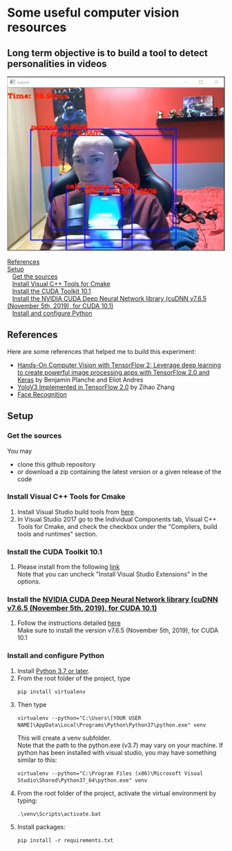 # Some useful computer vision resources  
## Long term objective is to build a tool to detect personalities in videos  
![](https://github.com/guerinsylvain/computer-vision/blob/master/readme01.JPG)  

[References](#references)  
[Setup](#setup)  
&nbsp;&nbsp;&nbsp;[Get the sources](#get-sources)  
&nbsp;&nbsp;&nbsp;[Install Visual C++ Tools for Cmake](#setup-vstools)  
&nbsp;&nbsp;&nbsp;[Install the CUDA Toolkit 10.1](#setup-cudatoolkit)  
&nbsp;&nbsp;&nbsp;[Install the NVIDIA CUDA Deep Neural Network library (cuDNN v7.6.5 (November 5th, 2019), for CUDA 10.1)](#setup-cudnn)  
&nbsp;&nbsp;&nbsp;[Install and configure Python](#setup-python)  

<a id="references"></a>
## References
Here are some references that helped me to build this experiment:
* [Hands-On Computer Vision with TensorFlow 2: Leverage deep learning to create powerful image processing apps with TensorFlow 2.0 and Keras](https://www.amazon.fr/Hands-Computer-Vision-TensorFlow-processing/dp/1788830644) by Benjamin Planche and Eliot Andres   
* [YoloV3 Implemented in TensorFlow 2.0](https://github.com/zzh8829/yolov3-tf2) by Zihao Zhang  
* [Face Recognition](https://github.com/ageitgey/face_recognition) 

<a id="setup"></a>
## Setup
<a id="get-sources"></a>
### Get the sources
You may
* clone this github repository 
* or download a zip containing the latest version or a given release of the code
<a id="setup-vstools"></a>
### Install Visual C++ Tools for Cmake
1. Install Visual Studio build tools from [here](https://visualstudio.microsoft.com/thank-you-downloading-visual-studio/?sku=Community&rel=15#).  
2. In Visual Studio 2017 go to the Individual Components tab, Visual C++ Tools for Cmake, and check the checkbox under the "Compilers, build tools and runtimes" section.
<a id="setup-cudatoolkit"></a>
### Install the CUDA Toolkit 10.1
1. Please install from the following [link](https://developer.nvidia.com/cuda-10.1-download-archive-update2)  
Note that you can uncheck "Install Visual Studio Extensions" in the options.
<a id="setup-cudnn"></a>
### Install the [NVIDIA CUDA Deep Neural Network library (cuDNN v7.6.5 (November 5th, 2019), for CUDA 10.1)](https://developer.nvidia.com/cudnn)
1. Follow the instructions detailed [here](https://docs.nvidia.com/deeplearning/sdk/cudnn-install/)  
Make sure to install the version  v7.6.5 (November 5th, 2019), for CUDA 10.1
<a id="setup-python"></a>
### Install and configure Python 
1.  Install [Python 3.7 or later](https://www.python.org/downloads/).
2.	From the root folder of the project, type 
    ```
    pip install virtualenv
    ```
3.	Then type
    ```
    virtualenv --python="C:\Users\[YOUR USER NAME]\AppData\Local\Programs\Python\Python37\python.exe" venv      
    ```
    This will create a venv subfolder.   
    Note that the path to the python.exe (v3.7) may vary on your machine.
    If python has been installed with visual studio, you may have something similar to this:
    ```
    virtualenv --python="C:\Program Files (x86)\Microsoft Visual Studio\Shared\Python37_64\python.exe" venv
    ```
4.	From the root folder of the project, activate the virtual environment by typing:
    ```
    .\venv\Scripts\activate.bat
    ```
5. Install packages:
    ```
    pip install -r requirements.txt   
    ```
